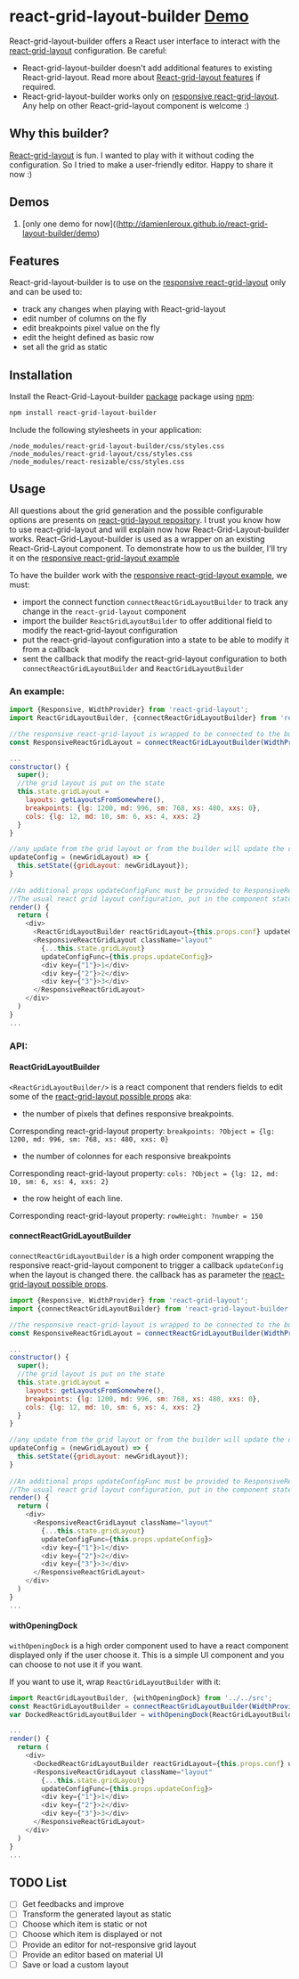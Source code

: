 # react-grid-layout-builder [Demo](http://damienleroux.github.io/react-grid-layout-builder/demo)

React-grid-layout-builder offers a React user interface to interact with the [react-grid-layout](https://github.com/STRML/react-grid-layout) configuration. 
Be careful:
* React-grid-layout-builder doesn't add additional features to existing React-grid-layout. Read more about [React-grid-layout features](https://github.com/STRML/react-grid-layout#features) if required.
* React-grid-layout-builder works only on [responsive react-grid-layout](https://github.com/STRML/react-grid-layout#responsive-usage). Any help on other React-grid-layout component is welcome :)

## Why this builder?

[React-grid-layout](https://github.com/STRML/react-grid-layout) is fun. I wanted to play with it without coding the configuration. So I tried to make a user-friendly editor. Happy to share it now :)

## Demos

1. [only one demo for now]((http://damienleroux.github.io/react-grid-layout-builder/demo)

## Features

React-grid-layout-builder is to use on the [responsive react-grid-layout](https://github.com/STRML/react-grid-layout#responsive-usage) only and can be used to:

* track any changes when playing with React-grid-layout
* edit number of columns on the fly
* edit breakpoints pixel value on the fly
* edit the height defined as basic row
* set all the grid as static

## Installation

Install the React-Grid-Layout-builder [package](https://www.npmjs.com/package/react-grid-layout-builder) package using [npm](https://www.npmjs.com/):

```bash
npm install react-grid-layout-builder
```

Include the following stylesheets in your application:

```
/node_modules/react-grid-layout-builder/css/styles.css
/node_modules/react-grid-layout/css/styles.css
/node_modules/react-resizable/css/styles.css
```

## Usage

All questions about the grid generation and the possible configurable options are presents on [react-grid-layout repository](https://github.com/STRML/react-grid-layout). I trust you know how to use react-grid-layout and will explain now how React-Grid-Layout-builder works. React-Grid-Layout-builder is used as a wrapper on an existing React-Grid-Layout component. To demonstrate how to us the builder, I'll try it on the [responsive react-grid-layout example](https://github.com/STRML/react-grid-layout#providing-grid-width)

To have the builder work with the [responsive react-grid-layout example](https://github.com/STRML/react-grid-layout#providing-grid-width), we must:

* import the connect function `connectReactGridLayoutBuilder` to track any change in the `react-grid-layout` component
* import the builder `ReactGridLayoutBuilder` to offer additional field to modify the react-grid-layout configuration
* put the react-grid-layout configuration into a state to be able to modify it from a callback
* sent the callback that modify the react-grid-layout configuration to both `connectReactGridLayoutBuilder` and `ReactGridLayoutBuilder`

### An example:

```javascript
import {Responsive, WidthProvider} from 'react-grid-layout';
import ReactGridLayoutBuilder, {connectReactGridLayoutBuilder} from 'react-grid-layout-builder';

//the responsive react-grid-layout is wrapped to be connected to the builder functions
const ResponsiveReactGridLayout = connectReactGridLayoutBuilder(WidthProvider(Responsive)); 

...
constructor() {
  super();
  //the grid layout is put on the state
  this.state.gridLayout = 
    layouts: getLayoutsFromSomewhere(),
    breakpoints: {lg: 1200, md: 996, sm: 768, xs: 480, xxs: 0},
    cols: {lg: 12, md: 10, sm: 6, xs: 4, xxs: 2}
  }
}

//any update from the grid layout or from the builder will update the component state to update both ReactGridLayoutBuilder & ResponsiveReactGridLayout data
updateConfig = (newGridLayout) => {
  this.setState({gridLayout: newGridLayout});
}
  
//An additional props updateConfigFunc must be provided to ResponsiveReactGridLayout to be able to track relevant changes when playing with the grid layout component it-self
//The usual react grid layout configuration, put in the component state, is sent to the grid layout component.
render() {
  return (
    <div>
      <ReactGridLayoutBuilder reactGridLayout={this.props.conf} updateConfigFunc={this.props.updateConfig}/>
      <ResponsiveReactGridLayout className="layout" 
        {...this.state.gridLayout}
        updateConfigFunc={this.props.updateConfig}>
        <div key={"1"}>1</div>
        <div key={"2"}>2</div>
        <div key={"3"}>3</div>
      </ResponsiveReactGridLayout>
    </div>
  )
}
...
```

### API:

#### ReactGridLayoutBuilder

`<ReactGridLayoutBuilder/>` is a react component that renders fields to edit some of the [react-grid-layout possible props](https://github.com/STRML/react-grid-layout#grid-layout-props) aka:
* the number of pixels that defines responsive breakpoints.

Corresponding react-grid-layout property: `breakpoints: ?Object = {lg: 1200, md: 996, sm: 768, xs: 480, xxs: 0}`

* the number of colonnes for each responsive breakpoints 

Corresponding react-grid-layout property: `cols: ?Object = {lg: 12, md: 10, sm: 6, xs: 4, xxs: 2}`

* the row height of each line.

Corresponding react-grid-layout property: `rowHeight: ?number = 150`

#### connectReactGridLayoutBuilder

`connectReactGridLayoutBuilder` is a high order component wrapping the responsive react-grid-layout component to trigger a callback `updateConfig` when the layout is changed there. the callback has as parameter the [react-grid-layout possible props](https://github.com/STRML/react-grid-layout#grid-layout-props). 

```javascript
import {Responsive, WidthProvider} from 'react-grid-layout';
import {connectReactGridLayoutBuilder} from 'react-grid-layout-builder';

//the responsive react-grid-layout is wrapped to be connected to the builder functions
const ResponsiveReactGridLayout = connectReactGridLayoutBuilder(WidthProvider(Responsive)); 

...
constructor() {
  super();
  //the grid layout is put on the state
  this.state.gridLayout = 
    layouts: getLayoutsFromSomewhere(),
    breakpoints: {lg: 1200, md: 996, sm: 768, xs: 480, xxs: 0},
    cols: {lg: 12, md: 10, sm: 6, xs: 4, xxs: 2}
  }
}

//any update from the grid layout or from the builder will update the component state to update both ReactGridLayoutBuilder & ResponsiveReactGridLayout data
updateConfig = (newGridLayout) => {
  this.setState({gridLayout: newGridLayout});
}
  
//An additional props updateConfigFunc must be provided to ResponsiveReactGridLayout to be able to track relevant changes when playing with the grid layout component it-self
//The usual react grid layout configuration, put in the component state, is sent to the grid layout component.
render() {
  return (
    <div>
      <ResponsiveReactGridLayout className="layout" 
        {...this.state.gridLayout}
        updateConfigFunc={this.props.updateConfig}>
        <div key={"1"}>1</div>
        <div key={"2"}>2</div>
        <div key={"3"}>3</div>
      </ResponsiveReactGridLayout>
    </div>
  )
}
...
```

#### withOpeningDock

`withOpeningDock` is a high order component used to have a react component displayed only if the user choose it. This is a simple UI component and you can choose to not use it if you want.

If you want to use it, wrap `ReactGridLayoutBuilder` with it:

```javascript
import ReactGridLayoutBuilder, {withOpeningDock} from '../../src';
const ReactGridLayoutBuilder = connectReactGridLayoutBuilder(WidthProvider(Responsive)); 
var DockedReactGridLayoutBuilder = withOpeningDock(ReactGridLayoutBuilder);

...
render() {
  return (
    <div>
      <DockedReactGridLayoutBuilder reactGridLayout={this.props.conf} updateConfigFunc={this.props.updateConfig}/>
      <ResponsiveReactGridLayout className="layout" 
        {...this.state.gridLayout}
        updateConfigFunc={this.props.updateConfig}>
        <div key={"1"}>1</div>
        <div key={"2"}>2</div>
        <div key={"3"}>3</div>
      </ResponsiveReactGridLayout>
    </div>
  )
}
...
```

## TODO List

- [ ] Get feedbacks and improve
- [ ] Transform the generated layout as static
- [ ] Choose which item is static or not
- [ ] Choose which item is displayed or not
- [ ] Provide an editor for not-responsive grid layout
- [ ] Provide an editor based on material UI
- [ ] Save or load a custom layout